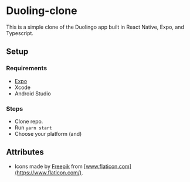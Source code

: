 # Duoling-clone

This is a simple clone of the Duolingo app built in React Native, Expo, and Typescript.

## Setup
### Requirements
- [Expo](https://expo.io/learn)
- Xcode
- Android Studio

### Steps
- Clone repo.
- Run `yarn start`
- Choose your platform (and)

## Attributes

- Icons made by [Freepik](https://www.flaticon.com/authors/freepik) from [www.flaticon.com](https://www.flaticon.com/).
